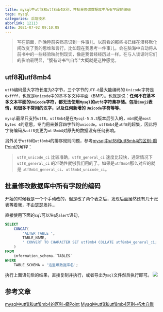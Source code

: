 ```yaml
---
title: mysql中utf8和utf8mb4区别，并批量修改数据库中所有字段的编码
tags: mysql
categories: 后端技术
abbrlink: 12113
date: 2021-07-02 09:10:08
---
```


> 写在前面，昨晚睡前突然意识到一件事儿，以前看的那些书已经在潜移默化间改变了我的思维和言行。比如现在我思考一件事儿，会在脑海中自动将从前书中的一些经验映射到现实，像是我曾经经历过一样。在与人谈话时它们的影响最明显，"腹有诗书气自华"大概就是这种感觉。

## utf8和utf8mb4
`utf8`编码最大字符长度为3字节，三个字节的`UTF-8`最大能编码的 `Unicode`字符是`0xffff`，也就是`Unicode`中的基本多文种平面（BMP）。也就是说：**任何不在基本多文本平面的`Unicode`字符，都无法使用`Mysql`的`utf8`字符集存储。包括`Emoji`表情，和很多不常用的汉字，以及任何新增的 `Unicode`字符等等**。

`mysql`最早只支持`utf8`，`utf8mb4`是在`Mysql-5.5.3`版本后引入的，`mb4`就是`most bytes 4`的意思，专门用来兼容四字节的`unicode`。`utf8mb4`是`utf8`的超集，因此将字符编码从`utf8`变更为`utf8mb4`对原先的数据没有任何影响。

另外关于`utf8`和`utf8mb4`的排序规则问题，参考[mysql中utf8和utf8mb4的区别-癫Point](https://juejin.cn/post/6844903733034221576)的解释：
>`utf8_unicode_ci` 比较准确，`utf8_general_ci` 速度比较快，通常情况下 `utf8_general_ci` 的准确性就够我们用的了。如果是`utf8mb4`那么对应的就是 `utf8mb4_general_ci`、`utf8mb4_unicode_ci`。

## 批量修改数据库中所有字段的编码
开始的时候我是一个个手动改的，但是改了两个表之后，发现后面居然还有几十张表等着我，不由瑟瑟发抖...

直接使用下面的`sql`可以生成`alert`语句，
```sql
SELECT
	CONCAT(
		'ALTER TABLE ',
		TABLE_NAME,
		' CONVERT TO CHARACTER SET utf8mb4 COLLATE utf8mb4_general_ci;'
	)
FROM
	information_schema.`TABLES`
WHERE
	TABLE_SCHEMA = '这里填数据库名';
```
执行上面语句后的结果，直接复制并执行，或者导出为`sql`文件然后执行即可。
![](https://i.loli.net/2021/07/02/TkbMaYZnwGom9Ag.png)

## 参考文章
[mysql中utf8和utf8mb4的区别-癫Point](https://juejin.cn/post/6844903733034221576)
[Mysql中utf8和utf8mb4区别-朽木自雕](https://www.huaweicloud.com/articles/5fece55be68259e89d87989ca69ee9ce.html)
